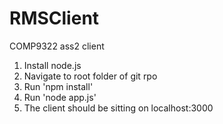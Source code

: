 # RMSClient
COMP9322 ass2 client

1. Install node.js
2. Navigate to root folder of git rpo
3. Run 'npm install'
4. Run 'node app.js'
5. The client should be sitting on localhost:3000